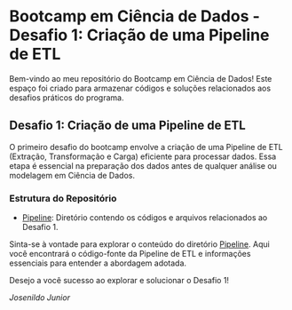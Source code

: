 # Bootcamp em Ciência de Dados - Desafio 1: Criação de uma Pipeline de ETL

Bem-vindo ao meu repositório do Bootcamp em Ciência de Dados! Este espaço foi criado para armazenar códigos e soluções relacionados aos desafios práticos do programa.

## Desafio 1: Criação de uma Pipeline de ETL

O primeiro desafio do bootcamp envolve a criação de uma Pipeline de ETL (Extração, Transformação e Carga) eficiente para processar dados. Essa etapa é essencial na preparação dos dados antes de qualquer análise ou modelagem em Ciência de Dados.

### Estrutura do Repositório

- [Pipeline](https://github.com/JosenildoJunior/DIO/blob/main/Santander_Bootcamp_2023/Desafio%201/Pipeline_ETL.ipynb): Diretório contendo os códigos e arquivos relacionados ao Desafio 1.

Sinta-se à vontade para explorar o conteúdo do diretório [Pipeline](https://github.com/JosenildoJunior/DIO/blob/main/Santander_Bootcamp_2023/Desafio%201/Pipeline_ETL.ipynb). Aqui você encontrará o código-fonte da Pipeline de ETL e informações essenciais para entender a abordagem adotada.

Desejo a você sucesso ao explorar e solucionar o Desafio 1!

_Josenildo Junior_

 
